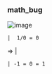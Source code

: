 ### math_bug



![image](https://github.com/lahbabic/math_bug/blob/main/picture.png)

    |  1/0 = 0
    
=>  |

    | -1 = 0 = 1
